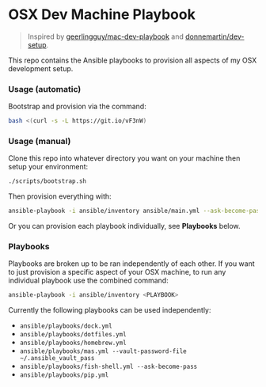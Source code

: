 # OSX Dev Machine Playbook

> Inspired by [geerlingguy/mac-dev-playbook](https://github.com/geerlingguy/mac-dev-playbook) and [donnemartin/dev-setup](https://github.com/donnemartin/dev-setup).

This repo contains the Ansible playbooks to provision all aspects of my OSX development setup.

### Usage (automatic)

Bootstrap and provision via the command:
```bash
bash <(curl -s -L https://git.io/vF3nW)
```

### Usage (manual)

Clone this repo into whatever directory you want on your machine then setup your environment:
```bash
./scripts/bootstrap.sh
```

Then provision everything with:
```bash
ansible-playbook -i ansible/inventory ansible/main.yml --ask-become-pass
```

Or you can provision each playbook individually, see **Playbooks** below.

### Playbooks
Playbooks are broken up to be ran independently of each other.  If you want to just provision a specific aspect of your OSX machine, to run any individual playbook use the combined command:
```bash
ansible-playbook -i ansible/inventory <PLAYBOOK>
```

Currently the following playbooks can be used independently:

 - `ansible/playbooks/dock.yml`
 - `ansible/playbooks/dotfiles.yml`
 - `ansible/playbooks/homebrew.yml`
 - `ansible/playbooks/mas.yml --vault-password-file ~/.ansible_vault_pass`
 - `ansible/playbooks/fish-shell.yml --ask-become-pass`
 - `ansible/playbooks/pip.yml`
